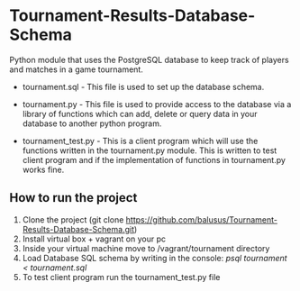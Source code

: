 # Tournament-Results-Database-Schema

Python module that uses the PostgreSQL database to keep track of players and matches in a game tournament.

* tournament.sql  - This file is used to set up the database schema.

* tournament.py - This file is used to provide access to the database via a library of functions which can add, delete or query data in your database to another python program.

* tournament_test.py - This is a client program which will use the functions written in the tournament.py module. This is written to test client program and if the implementation of functions in tournament.py works fine.

## How to run the project

  1. Clone the project (git clone https://github.com/balusus/Tournament-Results-Database-Schema.git)
  2. Install virtual box + vagrant on your pc
  3. Inside your virtual machine move to /vagrant/tournament directory
  4. Load Database SQL schema by writing in the console:    <em>psql tournament < tournament.sql </em>
  5. To test client program run the tournament_test.py file
